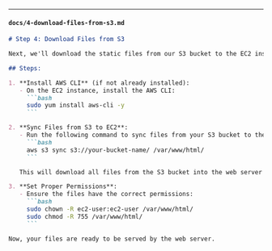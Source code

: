 
---

#### **`docs/4-download-files-from-s3.md`**

```markdown
# Step 4: Download Files from S3

Next, we'll download the static files from our S3 bucket to the EC2 instance.

## Steps:

1. **Install AWS CLI** (if not already installed):
   - On the EC2 instance, install the AWS CLI:
     ```bash
     sudo yum install aws-cli -y
     ```

2. **Sync Files from S3 to EC2**:
   - Run the following command to sync files from your S3 bucket to the EC2 instance:
     ```bash
     aws s3 sync s3://your-bucket-name/ /var/www/html/
     ```

   This will download all files from the S3 bucket into the web server's root directory (`/var/www/html/` for Apache).

3. **Set Proper Permissions**:
   - Ensure the files have the correct permissions:
     ```bash
     sudo chown -R ec2-user:ec2-user /var/www/html/
     sudo chmod -R 755 /var/www/html/
     ```

Now, your files are ready to be served by the web server.
